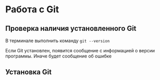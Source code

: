 # Работа с Git

## Проверка наличия установленного Git

В терминале выполнить команду ```git --version```

Если Git установлен, появится сообщение с информацией о версии программы. Иначе будет сообщение об ошибке

## Установка Git

